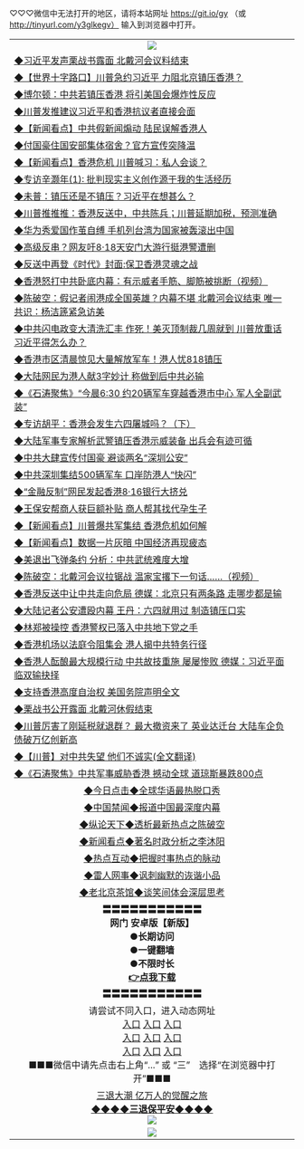 
♡♡♡微信中无法打开的地区，请将本站网址 https://git.io/gy （或 http://tinyurl.com/y3glkegv） 输入到浏览器中打开。 

<table>
   <tr>
    <td align=center><img src="https://github.com/gyhhx/image-upload/blob/master/20190701.jpg" /></td>
  </tr>
   <tr>
<td align=left>
<a href="https://z7e5m3p3.stackpathcdn.com/oo.aspx?name=c1063498&key=iulvfagzrxnrcwra&from=gy">◆习近平发声栗战书露面 北戴河会议料结束</a><br/></td>
  </tr>
  <tr>
<td align=left>
<a href="https://z7e5m3p3.stackpathcdn.com/oo.aspx?name=c1063559&key=iulvfagzrxnrcwra&from=gy">◆【世界十字路口】川普急约习近平 力阻北京镇压香港？</a><br/></td>
 </tr>
  <tr>
<td align=left>
<a href="https://z7e5m3p3.stackpathcdn.com/oo.aspx?name=c1063545&key=iulvfagzrxnrcwra&from=gy">◆博尔顿：中共若镇压香港 将引美国会爆炸性反应</a><br/></td>
 </tr>
   <tr>
<td align=left>
<a href="https://z7e5m3p3.stackpathcdn.com/oo.aspx?name=c1063476&key=iulvfagzrxnrcwra&from=gy">◆川普发推建议习近平和香港抗议者直接会面</a><br/></td>
   </tr> 
  <tr>
<td align=left>
<a href="https://z7e5m3p3.stackpathcdn.com/oo.aspx?name=c1063514&key=iulvfagzrxnrcwra&from=gy">◆【新闻看点】中共假新闻煽动 陆民误解香港人</a><br/></td>
  </tr> 
 <tr>
<td align=left>
<a href="https://z7e5m3p3.stackpathcdn.com/oo.aspx?name=c1063530&key=iulvfagzrxnrcwra&from=gy">◆付国豪住国安部集体宿舍？官方宣传突降温</a><br/>
</td>
   </tr>
 <tr>
<td align=left>
<a href="https://z7e5m3p3.stackpathcdn.com/oo.aspx?name=c1063581&key=iulvfagzrxnrcwra&from=gy">◆【新闻看点】香港危机 川普喊习：私人会谈？</a><br/></td>
  </tr>
  <tr>
<td align=left>
<a href="https://z7e5m3p3.stackpathcdn.com/oo.aspx?name=c1063500&key=iulvfagzrxnrcwra&from=gy">◆专访辛灏年(1): 批判现实主义创作源于我的生活经历</a><br/></td>
 </tr>
   <tr>
<td align=left>
<a href="https://z7e5m3p3.stackpathcdn.com/oo.aspx?name=c1063300&key=iulvfagzrxnrcwra&from=gy">◆未普：镇压还是不镇压？习近平在想甚么？</a><br/>
</td>
   </tr>
 <tr>
<td align=left>
<a href="https://z7e5m3p3.stackpathcdn.com/oo.aspx?name=http://www.soundofhope.org/gb/2019/08/14/n3107129.html&key=iulvfagzrxnrcwra&from=gy">◆川普推推推：香港反送中，中共陈兵；川普延期加税，预测准确</a><br/></td>
  </tr>
  <tr>
<td align=left>
<a href="https://z7e5m3p3.stackpathcdn.com/oo.aspx?name=http://www.ntdtv.com/gb/2019/08/15/a102645004.html&key=iulvfagzrxnrcwra&from=gy">◆华为秀爱国作茧自缚 手机列台湾为国家被轰滚出中国</a><br/></td>
 </tr>
  <tr>
<td align=left>
<a href="https://z7e5m3p3.stackpathcdn.com/oo.aspx?name=c1063533&key=iulvfagzrxnrcwra&from=gy">◆高级反串？网友吁8·18天安门大游行挺港警遭删</a><br/></td>
 </tr>
   <tr>
<td align=left>
<a href="https://z7e5m3p3.stackpathcdn.com/oo.aspx?name=c1063534&key=iulvfagzrxnrcwra&from=gy">◆反送中再登《时代》封面:保卫香港灵魂之战</a><br/></td>
   </tr> 
  <tr>
<td align=left>
<a href="https://z7e5m3p3.stackpathcdn.com/oo.aspx?name=c1063330&key=iulvfagzrxnrcwra&from=gy">◆香港怒打中共卧底内幕：有示威者手筋、脚筋被挑断（视频）</a><br/></td>
  </tr> 
 <tr>
<td align=left>
<a href="https://z7e5m3p3.stackpathcdn.com/oo.aspx?name=c1063456&key=iulvfagzrxnrcwra&from=gy">◆陈破空：假记者闹港成全国英雄？内幕不堪 北戴河会议结束 唯一共识：杨洁篪紧急访美</a><br/>
</td>
   </tr>
 <tr>
<td align=left>
<a href="https://z7e5m3p3.stackpathcdn.com/oo.aspx?name=c1063435&key=iulvfagzrxnrcwra&from=gy">◆中共闪电政变大清洗汇丰 作死！美灭顶制裁几周就到 川普放重话 习近平得怎么办？</a><br/>
</td>
   </tr>
 <tr>
<td align=left>
<a href="https://z7e5m3p3.stackpathcdn.com/oo.aspx?name=c1063591&key=iulvfagzrxnrcwra&from=gy">◆香港市区清晨惊见大量解放军车！港人忧818镇压</a><br/></td>
  </tr>
  <tr>
<td align=left>
<a href="https://z7e5m3p3.stackpathcdn.com/oo.aspx?name=c1063553&key=iulvfagzrxnrcwra&from=gy">◆大陆网民为港人献3字妙计 称做到后中共必输</a><br/></td>
 </tr>
   <tr>
<td align=left>
<a href="https://z7e5m3p3.stackpathcdn.com/oo.aspx?name=c1063539&key=iulvfagzrxnrcwra&from=gy">◆《石涛聚焦》“今晨6:30 约20辆军车穿越香港市中心 军人全副武装”</a><br/>
</td>
   </tr>
 <tr>
<td align=left>
<a href="https://z7e5m3p3.stackpathcdn.com/oo.aspx?name=c1063454&key=iulvfagzrxnrcwra&from=gy">◆专访胡平：香港会发生六四屠城吗？（下）</a><br/>
</td>
</tr> 
<tr>
<td align=left>
<a href="https://z7e5m3p3.stackpathcdn.com/oo.aspx?name=c1063550&key=iulvfagzrxnrcwra&from=gy">◆大陆军事专家解析武警镇压香港示威装备 出兵会有迹可循</a><br/>
</td>       
</tr> 

   <tr>
<td align=left>
<a href="https://z7e5m3p3.stackpathcdn.com/oo.aspx?name=c1063129&key=iulvfagzrxnrcwra&from=gy">◆中共大肆宣传付国豪 避谈两名“深圳公安”</a><br/></td>
  </tr>
  <tr>
<td align=left>
<a href="https://z7e5m3p3.stackpathcdn.com/oo.aspx?name=c1063124&key=iulvfagzrxnrcwra&from=gy">◆中共深圳集结500辆军车 口岸防港人“快闪”</a><br/></td>
 </tr>
  <tr>
<td align=left>
<a href="https://z7e5m3p3.stackpathcdn.com/oo.aspx?name=c1062976&key=iulvfagzrxnrcwra&from=gy">◆“金融反制”网民发起香港8‧16银行大挤兑</a><br/></td>
 </tr>
   <tr>
<td align=left>
<a href="https://z7e5m3p3.stackpathcdn.com/oo.aspx?name=c1063157&key=iulvfagzrxnrcwra&from=gy">◆王保安帮商人获巨额补贴 商人帮其找代孕生子</a><br/></td>
   </tr> 
  <tr>
<td align=left>
<a href="https://z7e5m3p3.stackpathcdn.com/oo.aspx?name=c1063093&key=iulvfagzrxnrcwra&from=gy">◆【新闻看点】川普爆共军集结 香港危机如何解</a><br/></td>
  </tr> 
 <tr>
<td align=left>
<a href="https://z7e5m3p3.stackpathcdn.com/oo.aspx?name=c1063123&key=iulvfagzrxnrcwra&from=gy">◆【新闻看点】数据一片灰暗 中国经济再现疲态</a><br/>
</td>
   </tr>
 <tr>
<td align=left>
<a href="https://z7e5m3p3.stackpathcdn.com/oo.aspx?name=c1063063&key=iulvfagzrxnrcwra&from=gy">◆美退出飞弹条约 分析：中共武统难度大增</a><br/></td>
  </tr>
  <tr>
<td align=left>
<a href="https://z7e5m3p3.stackpathcdn.com/oo.aspx?name=c1063043&key=iulvfagzrxnrcwra&from=gy">◆陈破空：北戴河会议拉锯战 温家宝撂下一句话……（视频）</a><br/></td>
 </tr>
   <tr>
<td align=left>
<a href="https://z7e5m3p3.stackpathcdn.com/oo.aspx?name=c1063022&key=iulvfagzrxnrcwra&from=gy">◆香港反送中让中共走向危局 德媒：北京只有两条路 走哪步都是输</a><br/>
</td>
   </tr>
 <tr>
<td align=left>
<a href="https://z7e5m3p3.stackpathcdn.com/oo.aspx?name=http://www.ntdtv.com/gb/2019/08/14/a102643939.html&key=iulvfagzrxnrcwra&from=gy">◆大陆记者公安遭殴内幕 王丹：六四就用过 制造镇压口实</a><br/></td>
  </tr>
  <tr>
<td align=left>
<a href="https://z7e5m3p3.stackpathcdn.com/oo.aspx?name=http://www.secretchina.com/news/gb/2019/08/14/903662.html&key=iulvfagzrxnrcwra&from=gy">◆林郑被操控 香港警权已落入中共地下党之手</a><br/></td>
 </tr>
  <tr>
<td align=left>
<a href="https://z7e5m3p3.stackpathcdn.com/oo.aspx?name=c1063155&key=iulvfagzrxnrcwra&from=gy">◆香港机场以法庭令阻集会 港人揭中共特务行径</a><br/></td>
 </tr>
   <tr>
<td align=left>
<a href="https://z7e5m3p3.stackpathcdn.com/oo.aspx?name=c1063060&key=iulvfagzrxnrcwra&from=gy">◆香港人酝酿最大规模行动 中共故技重施 屡屡惨败 德媒：习近平面临双输抉择</a><br/></td>
   </tr> 
  <tr>
<td align=left>
<a href="https://z7e5m3p3.stackpathcdn.com/oo.aspx?name=c1063064&key=iulvfagzrxnrcwra&from=gy">◆支持香港高度自治权 美国务院声明全文</a><br/></td>
  </tr> 
 <tr>
<td align=left>
<a href="https://z7e5m3p3.stackpathcdn.com/oo.aspx?name=c1063173&key=iulvfagzrxnrcwra&from=gy">◆栗战书公开露面 北戴河休假结束</a><br/>
</td>
   </tr>
 <tr>
<td align=left>
<a href="https://z7e5m3p3.stackpathcdn.com/oo.aspx?name=c1063046&key=iulvfagzrxnrcwra&from=gy">◆川普厉害了刚延税就退群？ 最大撤资来了 英业达迁台 大陆车企负债破万亿创新高</a><br/>
</td>
   </tr>
 <tr>
<td align=left>
<a href="https://z7e5m3p3.stackpathcdn.com/oo.aspx?name=c1063140&key=iulvfagzrxnrcwra&from=gy">◆【川普】对中共失望 他们不诚实(全文翻译)</a><br/></td>
  </tr>
  <tr>
<td align=left>
<a href="https://z7e5m3p3.stackpathcdn.com/oo.aspx?name=c1063163&key=iulvfagzrxnrcwra&from=gy">◆《石涛聚焦》中共军事威胁香港 撼动全球 道琼斯暴跌800点</a><br/></td>
 </tr>
   <tr>
   <td align=center> 
<a href="https://xvery.li/oo.aspx?name=c816850&key=lvvdiyawanfwimxk&from=gy&tag=9877">◆今日点击◆全球华语最热脱口秀</a><br/>
    </td>
  </tr>
  <tr>
  <td align=center>
<a href="https://xvery.li/oo.aspx?name=c816860&key=lvvdiyawanfwimxk&from=gy&tag=99733110">◆中国禁闻◆报道中国最深度内幕</a><br/>
   </tr>
  <tr>
     <td align=center>
<a href="https://xvery.li/oo.aspx?name=c816855&key=lvvdiyawanfwimxk&from=gy&tag=997110">◆纵论天下◆透析最新热点之陈破空</a><br/>
   </tr>
   <tr>
      <td align=center>
<a href="https://xvery.li/oo.aspx?name=c838308&key=lvvdiyawanfwimxk&from=gy&tag=9973110">◆新闻看点◆著名时政分析之李沐阳</a><br/>
   </tr>
   <tr>
     <td align=center>
<a href="https://xvery.li/oo.aspx?name=c816852&key=lvvdiyawanfwimxk&from=gy&tag=9733110">◆热点互动◆把握时事热点的脉动</a><br/>
   </tr>
   <tr>
      <td align=center>
<a href="https://xvery.li/oo.aspx?name=c816694&key=lvvdiyawanfwimxk&from=gy&tag=93310">◆雷人网事◆讽刺幽默的诙谐小品</a><br/>
   </tr>
   <tr>
    <td align=center>
<a href="https://xvery.li/oo.aspx?name=c816650&key=lvvdiyawanfwimxk&from=gy&tag=9973110">◆老北京茶馆◆谈笑间体会深层思考</a><br/>
   </tr>
  <tr>
    <td align=center>
 <b>〓〓〓〓〓〓〓〓〓〓〓<br/>网门 安卓版【新版】<br/> ●长期访问<br/> ●一键翻墙<br/>  ●不限时长<br/> 
 <a href="https://share.weiyun.com/5kBPo9g">👉<b>点我下载</a><br/>〓〓〓〓〓〓〓〓〓〓〓<br/>
    </td>
    </tr>
   <tr>
    <td align=center>请尝试不同入口，进入动态网址<br/>
      <a href="https://s3.us-east-2.amazonaws.com/ogateo/show.htm">入口</a>
      <a href="https://s3.ca-central-1.amazonaws.com/ogatec/show.htm">入口</a>
      <a href="https://s3.ap-southeast-2.amazonaws.com/ogatey/show.htm">入口</a><br/>
      <a href="https://s3.ap-northeast-2.amazonaws.com/ogates/show.htm">入口</a>
      <a href="https://s3.eu-central-1.amazonaws.com/ogatef/show.htm">入口</a>
      <a href="https://s3.ap-south-1.amazonaws.com/ogatem/show.htm">入口</a><br/>
      <a href="https://s3-us-west-1.amazonaws.com/ogaten/show.htm">入口</a>
      <a href="https://s3.eu-west-2.amazonaws.com/ogatel/show.htm">入口</a>
      <a href="https://s3.ap-northeast-1.amazonaws.com/ogatet/show.htm">入口</a><br/>
      ■■■微信中请先点击右上角“...” 或 “三”　选择“在浏览器中打开”■■■<b><br/>
    </td>
  </tr>
  <tr>  
  <td align=center>
  <a href="http://ctbtfdoocixoa.global.ssl.fastly.net/oo.aspx?name=c894205&key=ofejcfaxcltk&from=gy&tag=9973110">三退大潮 亿万人的觉醒之旅</a><br/>
      <a href="http://ctbtfdoocixoa.global.ssl.fastly.net/oo.aspx?name=ogQuit.aspx&key=ofejcfaxcltk&from=gy"><b>◆◆◆◆三退保平安◆◆◆◆<br/></a>
      <img src="https://github.com/gyhhx/image-upload/blob/master/3t.jpg" /><br/>
      </td>
  </tr>
   <tr>
    <td align=center><img src="https://raw.githubusercontent.com/oGate2/Up/master/oGate_640.jpg"/></td>
  </tr>
</table>

